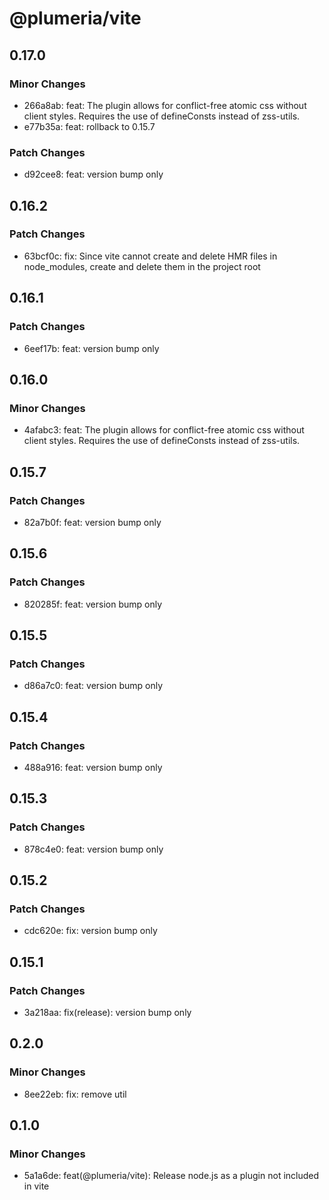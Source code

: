 # @plumeria/vite

## 0.17.0

### Minor Changes

- 266a8ab: feat: The plugin allows for conflict-free atomic css without client styles. Requires the use of defineConsts instead of zss-utils.
- e77b35a: feat: rollback to 0.15.7

### Patch Changes

- d92cee8: feat: version bump only

## 0.16.2

### Patch Changes

- 63bcf0c: fix: Since vite cannot create and delete HMR files in node_modules, create and delete them in the project root

## 0.16.1

### Patch Changes

- 6eef17b: feat: version bump only

## 0.16.0

### Minor Changes

- 4afabc3: feat: The plugin allows for conflict-free atomic css without client styles. Requires the use of defineConsts instead of zss-utils.

## 0.15.7

### Patch Changes

- 82a7b0f: feat: version bump only

## 0.15.6

### Patch Changes

- 820285f: feat: version bump only

## 0.15.5

### Patch Changes

- d86a7c0: feat: version bump only

## 0.15.4

### Patch Changes

- 488a916: feat: version bump only

## 0.15.3

### Patch Changes

- 878c4e0: feat: version bump only

## 0.15.2

### Patch Changes

- cdc620e: fix: version bump only

## 0.15.1

### Patch Changes

- 3a218aa: fix(release): version bump only

## 0.2.0

### Minor Changes

- 8ee22eb: fix: remove util

## 0.1.0

### Minor Changes

- 5a1a6de: feat(@plumeria/vite): Release node.js as a plugin not included in vite
